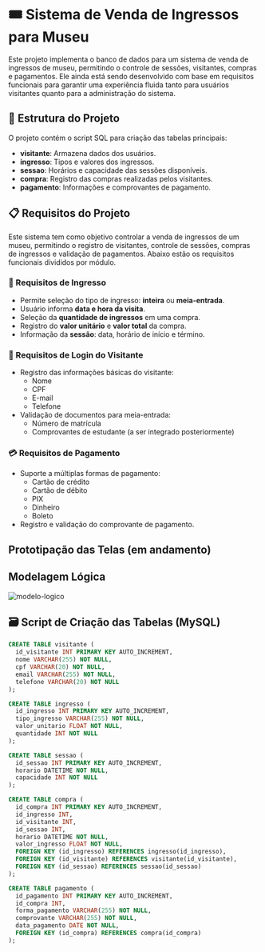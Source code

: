 # 🎟️ Sistema de Venda de Ingressos para Museu

Este projeto implementa o banco de dados para um sistema de venda de ingressos de museu, permitindo o controle de sessões, visitantes, compras e pagamentos. Ele ainda está sendo desenvolvido com base em requisitos funcionais para garantir uma experiência fluida tanto para usuários visitantes quanto para a administração do sistema.

## 📂 Estrutura do Projeto

O projeto contém o script SQL para criação das tabelas principais:

- **visitante**: Armazena dados dos usuários.
- **ingresso**: Tipos e valores dos ingressos.
- **sessao**: Horários e capacidade das sessões disponíveis.
- **compra**: Registro das compras realizadas pelos visitantes.
- **pagamento**: Informações e comprovantes de pagamento.

## 📋 Requisitos do Projeto
Este sistema tem como objetivo controlar a venda de ingressos de um museu, permitindo o registro de visitantes, controle de sessões, compras de ingressos e validação de pagamentos. Abaixo estão os requisitos funcionais divididos por módulo.

### 🧾 Requisitos de Ingresso

- Permite seleção do tipo de ingresso: **inteira** ou **meia-entrada**.
- Usuário informa **data e hora da visita**.
- Seleção da **quantidade de ingressos** em uma compra.
- Registro do **valor unitário** e **valor total** da compra.
- Informação da **sessão**: data, horário de início e término.

### 👤 Requisitos de Login do Visitante

- Registro das informações básicas do visitante:
  - Nome
  - CPF
  - E-mail
  - Telefone
- Validação de documentos para meia-entrada:
  - Número de matrícula
  - Comprovantes de estudante (a ser integrado posteriormente)

### 💳 Requisitos de Pagamento

- Suporte a múltiplas formas de pagamento:
  - Cartão de crédito
  - Cartão de débito
  - PIX
  - Dinheiro
  - Boleto
- Registro e validação do comprovante de pagamento.

## Prototipação das Telas (em andamento)

## Modelagem Lógica
![modelo-logico](https://github.com/user-attachments/assets/eea52f48-c7f9-4806-b0bd-9b805e51de9c)

## 🗃️ Script de Criação das Tabelas (MySQL)

```sql
CREATE TABLE visitante ( 
  id_visitante INT PRIMARY KEY AUTO_INCREMENT,  
  nome VARCHAR(255) NOT NULL,  
  cpf VARCHAR(20) NOT NULL,  
  email VARCHAR(255) NOT NULL,  
  telefone VARCHAR(20) NOT NULL
); 

CREATE TABLE ingresso ( 
  id_ingresso INT PRIMARY KEY AUTO_INCREMENT,  
  tipo_ingresso VARCHAR(255) NOT NULL,  
  valor_unitario FLOAT NOT NULL,  
  quantidade INT NOT NULL
); 

CREATE TABLE sessao ( 
  id_sessao INT PRIMARY KEY AUTO_INCREMENT,  
  horario DATETIME NOT NULL,  
  capacidade INT NOT NULL
); 

CREATE TABLE compra ( 
  id_compra INT PRIMARY KEY AUTO_INCREMENT,  
  id_ingresso INT,  
  id_visitante INT,  
  id_sessao INT,  
  horario DATETIME NOT NULL,  
  valor_ingresso FLOAT NOT NULL,
  FOREIGN KEY (id_ingresso) REFERENCES ingresso(id_ingresso),
  FOREIGN KEY (id_visitante) REFERENCES visitante(id_visitante),
  FOREIGN KEY (id_sessao) REFERENCES sessao(id_sessao)
); 

CREATE TABLE pagamento ( 
  id_pagamento INT PRIMARY KEY AUTO_INCREMENT,  
  id_compra INT,  
  forma_pagamento VARCHAR(255) NOT NULL,  
  comprovante VARCHAR(255) NOT NULL,  
  data_pagamento DATE NOT NULL,
  FOREIGN KEY (id_compra) REFERENCES compra(id_compra)
); 

